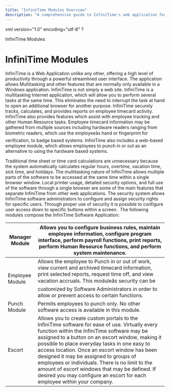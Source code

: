 ```yaml
---
title: "InfiniTime Modules Overview"
description: "A comprehensive guide to InfiniTime's web application features, including multitasking, employee tracking, and timecard management." 
---
```


xml version="1.0" encoding="utf-8" ?





InfiniTime Modules




# InfiniTime Modules

InfiniTime is a Web Application
unlike any other, offering a high level of productivity through a powerful
streamlined user interface. The application allows Multitasking and other
features that are normally only available in a Windows application. InfiniTime is not simply a web site.
InfiniTime is a multitasking
Internet application, which will allow you to perform several tasks at
the same time. This eliminates the need to interrupt the task at hand
to open an additional browser for another purpose. InfiniTime
securely tracks, calculates, and provides reports on employee timecard
activity. InfiniTime also
provides features which assist with employee tracking and other Human
Resource tasks. Employee timecard information may be gathered from multiple
sources including hardware readers ranging from biometric readers, which
use the employeeâs hand or fingerprint for verification, to badge based
systems. InfiniTime also
includes a web-based employee module, which allows employees to punch
in or out as an alternative to using the hardware based systems.

Traditional time sheet or time card calculations are unnecessary because
the system automatically calculates regular hours, overtime, vacation
time, sick time, and holidays. The multitasking nature of InfiniTime allows multiple parts of
the software to be accessed at the same time within a single browser window.
Local printer usage, detailed security options, and full use of the software
through a single browser are some of the main features that separate InfiniTime from other web applications.
The security system allows InfiniTime
software administrators to configure and assign security rights for specific
users. Through proper use of security it is possible to configure user
access down to specific buttons within a screen.  The following modules
compose the InfiniTime
Software Application:

 | Manager Module | Allows you to configure business rules, maintain employee information, configure program interface, perform payroll functions, print reports, perform Human Resource functions, and perform system maintenance. | 
| --- | --- |
 | Employee Module | Allows the employee to Punch in or out of work, view current and archived timecard information, print selected reports, request time off, and view vacation accruals. This moduleâs security can be customized by Software Administrators in order to allow or prevent access to certain functions. | 
 | Punch Module | Permits employees to punch only. No other software access is available in this module. | 
 | Escort | Allows you to create custom portals to the InfiniTime software for ease of use. Virtually every function within the InfiniTime software may be assigned to a button on an escort window, making it possible to place everyday tasks in one easy to access location. Once an escort window has been designed it may be assigned to groups of employees or individuals. There is no limit to the amount of escort windows that may be defined. If desired you may configure an escort for each employee within your company. |